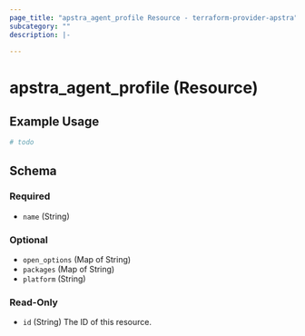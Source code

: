 ```yaml
---
page_title: "apstra_agent_profile Resource - terraform-provider-apstra"
subcategory: ""
description: |-
  
---
```


# apstra_agent_profile (Resource)



## Example Usage

```terraform
# todo
```

<!-- schema generated by tfplugindocs -->
## Schema

### Required

- `name` (String)

### Optional

- `open_options` (Map of String)
- `packages` (Map of String)
- `platform` (String)

### Read-Only

- `id` (String) The ID of this resource.

